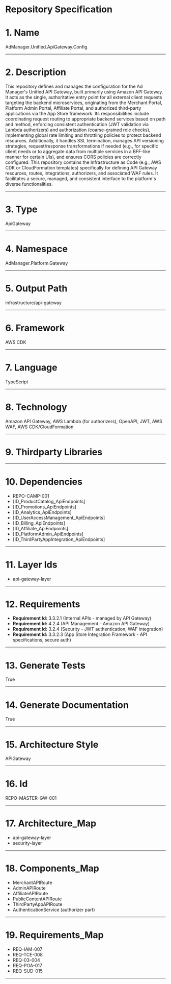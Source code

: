 # Repository Specification

# 1. Name
AdManager.Unified.ApiGateway.Config


---

# 2. Description
This repository defines and manages the configuration for the Ad Manager's Unified API Gateway, built primarily using Amazon API Gateway. It acts as the single, authoritative entry point for all external client requests targeting the backend microservices, originating from the Merchant Portal, Platform Admin Portal, Affiliate Portal, and authorized third-party applications via the App Store framework. Its responsibilities include coordinating request routing to appropriate backend services based on path and method, enforcing consistent authentication (JWT validation via Lambda authorizers) and authorization (coarse-grained role checks), implementing global rate limiting and throttling policies to protect backend resources. Additionally, it handles SSL termination, manages API versioning strategies, request/response transformations if needed (e.g., for specific client needs or to aggregate data from multiple services in a BFF-like manner for certain UIs), and ensures CORS policies are correctly configured. This repository contains the Infrastructure as Code (e.g., AWS CDK or CloudFormation templates) specifically for defining API Gateway resources, routes, integrations, authorizers, and associated WAF rules. It facilitates a secure, managed, and consistent interface to the platform's diverse functionalities.


---

# 3. Type
ApiGateway


---

# 4. Namespace
AdManager.Platform.Gateway


---

# 5. Output Path
infrastructure/api-gateway


---

# 6. Framework
AWS CDK


---

# 7. Language
TypeScript


---

# 8. Technology
Amazon API Gateway, AWS Lambda (for authorizers), OpenAPI, JWT, AWS WAF, AWS CDK/CloudFormation


---

# 9. Thirdparty Libraries



---

# 10. Dependencies

- REPO-CAMP-001
- [ID_ProductCatalog_ApiEndpoints]
- [ID_Promotions_ApiEndpoints]
- [ID_Analytics_ApiEndpoints]
- [ID_UserAccessManagement_ApiEndpoints]
- [ID_Billing_ApiEndpoints]
- [ID_Affiliate_ApiEndpoints]
- [ID_PlatformAdmin_ApiEndpoints]
- [ID_ThirdPartyAppIntegration_ApiEndpoints]


---

# 11. Layer Ids

- api-gateway-layer


---

# 12. Requirements

- **Requirement Id:** 3.3.2.1 (Internal APIs - managed by API Gateway)  
- **Requirement Id:** 4.2.4 (API Management - Amazon API Gateway)  
- **Requirement Id:** 3.2.4 (Security - JWT authentication, WAF integration)  
- **Requirement Id:** 3.3.2.3 (App Store Integration Framework - API specifications, secure auth)  


---

# 13. Generate Tests
True


---

# 14. Generate Documentation
True


---

# 15. Architecture Style
APIGateway


---

# 16. Id
REPO-MASTER-GW-001


---

# 17. Architecture_Map

- api-gateway-layer
- security-layer


---

# 18. Components_Map

- MerchantAPIRoute
- AdminAPIRoute
- AffiliateAPIRoute
- PublicContentAPIRoute
- ThirdPartyAppAPIRoute
- AuthenticationService (authorizer part)


---

# 19. Requirements_Map

- REQ-IAM-007
- REQ-TCE-008
- REQ-03-004
- REQ-POA-017
- REQ-SUD-015


---


